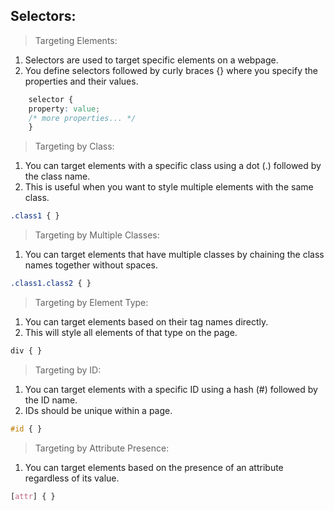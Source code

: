 ## Selectors:
  >Targeting Elements:
  1. Selectors are used to target specific elements on a webpage.
  2. You define selectors followed by curly braces {} where you specify the properties and their values.

```css
    selector {
    property: value;
    /* more properties... */
    }
```
  >Targeting by Class:
  1. You can target elements with a specific class using a dot (.) followed by the class name.
  2. This is useful when you want to style multiple elements with the same class.
```css
.class1 { }
```

 >Targeting by Multiple Classes:
1. You can target elements that have multiple classes by chaining the class names together without spaces.
```css
.class1.class2 { }
```
>Targeting by Element Type:
1. You can target elements based on their tag names directly.
2. This will style all elements of that type on the page.
```css
div { }
```
>Targeting by ID:
1. You can target elements with a specific ID using a hash (#) followed by the ID name.
2. IDs should be unique within a page.
```css
#id { }
```
>Targeting by Attribute Presence:
1. You can target elements based on the presence of an attribute regardless of its value.
```css
[attr] { }
```
